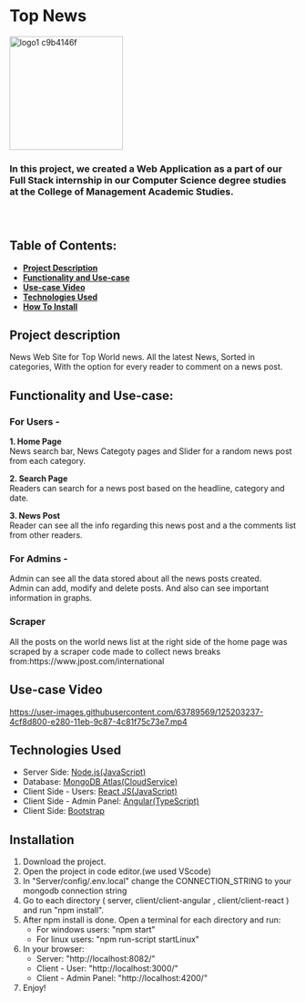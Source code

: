 # Top News

<img width="199" alt="logo1 c9b4146f" src="https://user-images.githubusercontent.com/63789569/125201810-4f0b6880-e279-11eb-885b-9d4ed36bfa0c.png">

<h3>In this project, we created a Web Application as a part of our Full Stack internship in our Computer Science degree studies at the College of Management Academic Studies.<h3>
<br>

  
## Table of Contents:
* [**Project Description**](#project-description)
* [**Functionality and Use-case**](#functionality-and-use-case)
* [**Use-case Video**](#use-case-videos)
* [**Technologies Used**](#technologies-used)
* [**How To Install**](#installation)

  

## Project description
News Web Site for Top World news. All the latest News, Sorted in categories, With the option for every reader to comment on a news post.


## Functionality and Use-case:
<h3>For Users -</h3>

<strong>1. Home Page</strong><br>
News search bar, News Categoty pages and Slider for a random news post from each category.

<strong>2. Search Page</strong><br>
Readers can search for a news post based on the headline, category and date.

<strong>3. News Post</strong><br>
Reader can see all the info regarding this news post and a the comments list from other readers.
<br> 

<h3>For Admins - </h3>
Admin can see all the data stored about all the news posts created.<br>
Admin can add, modify and delete posts. And also can see important information in graphs.<br>
  

<h3>Scraper</h3>
All the posts on the world news list at the right side of the home page was scraped by a scraper code made to collect news breaks from:https://www.jpost.com/international<br>


## Use-case Video


https://user-images.githubusercontent.com/63789569/125203237-4cf8d800-e280-11eb-9c87-4c81f75c73e7.mp4


  
  
## Technologies Used

<ul>
  <li><a >Server Side:  </a><a href="https://nodejs.org/en/">Node.js(JavaScript)<a><br></li>
   <li><a >Database:  </a><a href="https://www.mongodb.com/cloud">MongoDB Atlas(CloudService)<a><br></li>
   <li><a >Client Side - Users: </a><a href="https://reactjs.org/">React JS(JavaScript)<a><br></li>
   <li><a >Client Side - Admin Panel: </a><a href="https://angular.io/">Angular(TypeScript)<a><br></li>
   <li><a >Client Side: </a><a href="https://getbootstrap.com/">Bootstrap<a><br></li>
</ul>


## Installation
 
1. Download the project.<br>
2. Open the project in code editor.(we used VScode)<br>
3. In "Server/config/.env.local" change the CONNECTION_STRING to your mongodb connection string<br>
4. Go to each directory ( server, client/client-angular , client/client-react ) and run "npm install".<br>
5. After npm install is done. Open a terminal for each directory and run:<br>
     <ul>
       <li>For windows users: "npm start"</li>
       <li>For linux users: "npm run-script startLinux"</li>
     </ul>
6. In your browser:
      <ul>
       <li>Server: "http://localhost:8082/"</li>
       <li>Client - User: "http://localhost:3000/"</li>
       <li>Client - Admin Panel: "http://localhost:4200/"</li>
     </ul>
7. Enjoy!<br>


